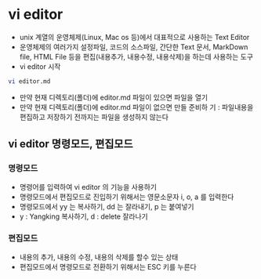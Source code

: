 # vi editor
- unix 계열의 운영체제(Linux, Mac os 등)에서  대표적으로 사용하는 Text Editor
- 운영체제의 여러가지 설정파일, 코드의 소스파일, 간단한 Text 문서, MarkDown file, HTML File 등을 편집(내용추가, 내용수정, 내용삭제)을 하는데 사용하는 도구
- vi editor 시작
```bash
vi editor.md
```
- 만약 현재 디렉토리(폴더)에 editor.md 파일이 있으면 파일을 열기
- 만약 현재 디렉토리(폴더)에 editor.md 파일이 없으면 만들 준비하
기 : 파일내용을 편집하고 저장하기 전까지는 파일을 생성하지 않는다

## vi editor 명령모드, 편집모드

### 명령모드
- 명령어를 입력하여 vi editor 의 기능을 사용하기
- 명령모드에서 편집모드로 진입하기 위해서는 영문소문자 i, o, a 를 입력한다
- 명령모드에서 yy 는 복사하기, dd 는 잘라내기, p 는 붙여넣기
- y : Yangking 복사하기, d : delete 잘라나기

### 편집모드
- 내용의 추가, 내용의 수정, 내용의 삭제를 할수 있는 상태
- 편집모드에서 명령모드로 전환하기 위해서는 ESC 키를 누른다




